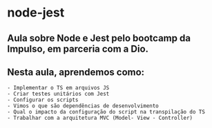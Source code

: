 # node-jest
## Aula sobre Node e Jest pelo bootcamp da Impulso, em parceria com a Dio.
## Nesta aula, aprendemos como:
    - Implementar o TS em arquivos JS
    - Criar testes unitários com Jest
    - Configurar os scripts
    - Vimos o que são dependências de desenvolvimento
    - Qual o impacto da configuração do script na transpilação do TS
    - Trabalhar com a arquitetura MVC (Model- View - Controller)
